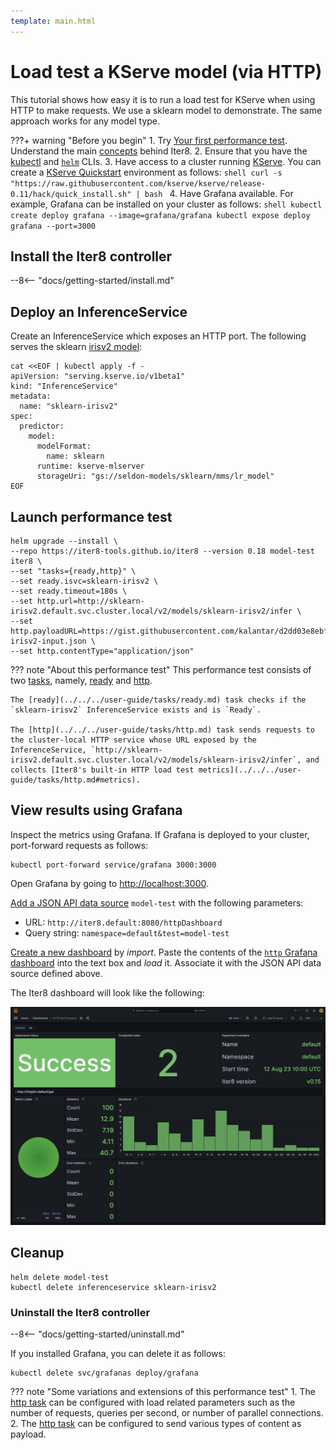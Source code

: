 ```yaml
---
template: main.html
---
```


# Load test a KServe model (via HTTP)

This tutorial shows how easy it is to run a load test for KServe when using HTTP to make requests. We use a sklearn model to demonstrate. The same approach works for any model type. 

???+ warning "Before you begin"
    1. Try [Your first performance test](../../../getting-started/first-performance.md). Understand the main [concepts](../../../getting-started/concepts.md) behind Iter8.
    2. Ensure that you have the [kubectl](https://kubernetes.io/docs/reference/kubectl/) and [`helm`](https://helm.sh/) CLIs.
    3. Have access to a cluster running [KServe](https://kserve.github.io/website). You can create a [KServe Quickstart](https://kserve.github.io/website/0.11/get_started/#before-you-begin) environment as follows:
    ```shell
    curl -s "https://raw.githubusercontent.com/kserve/kserve/release-0.11/hack/quick_install.sh" | bash
    ```
    4. Have Grafana available. For example, Grafana can be installed on your cluster as follows:
    ```shell
    kubectl create deploy grafana --image=grafana/grafana
    kubectl expose deploy grafana --port=3000
    ```

## Install the Iter8 controller

--8<-- "docs/getting-started/install.md"

## Deploy an InferenceService

Create an InferenceService which exposes an HTTP port. The following serves the sklearn [irisv2 model](https://kserve.github.io/website/0.10/modelserving/v1beta1/sklearn/v2/#deploy-with-inferenceservice):

```shell
cat <<EOF | kubectl apply -f -
apiVersion: "serving.kserve.io/v1beta1"
kind: "InferenceService"
metadata:
  name: "sklearn-irisv2"
spec:
  predictor:
    model:
      modelFormat:
        name: sklearn
      runtime: kserve-mlserver
      storageUri: "gs://seldon-models/sklearn/mms/lr_model"
EOF
```

## Launch performance test

```shell
helm upgrade --install \
--repo https://iter8-tools.github.io/iter8 --version 0.18 model-test iter8 \
--set "tasks={ready,http}" \
--set ready.isvc=sklearn-irisv2 \
--set ready.timeout=180s \
--set http.url=http://sklearn-irisv2.default.svc.cluster.local/v2/models/sklearn-irisv2/infer \
--set http.payloadURL=https://gist.githubusercontent.com/kalantar/d2dd03e8ebff2c57c3cfa992b44a54ad/raw/97a0480d0dfb1deef56af73a0dd31c80dc9b71f4/sklearn-irisv2-input.json \
--set http.contentType="application/json"
```

??? note "About this performance test"
    This performance test consists of two [tasks](../../../getting-started/concepts.md#design), namely, [ready](../../../user-guide/tasks/ready.md) and [http](../../../user-guide/tasks/http.md). 
    
    The [ready](../../../user-guide/tasks/ready.md) task checks if the `sklearn-irisv2` InferenceService exists and is `Ready`. 

    The [http](../../../user-guide/tasks/http.md) task sends requests to the cluster-local HTTP service whose URL exposed by the InferenceService, `http://sklearn-irisv2.default.svc.cluster.local/v2/models/sklearn-irisv2/infer`, and collects [Iter8's built-in HTTP load test metrics](../../../user-guide/tasks/http.md#metrics).

## View results using Grafana
Inspect the metrics using Grafana. If Grafana is deployed to your cluster, port-forward requests as follows:

```shell
kubectl port-forward service/grafana 3000:3000
```

Open Grafana by going to [http://localhost:3000](http://localhost:3000).

[Add a JSON API data source](http://localhost:3000/connections/datasources/marcusolsson-json-datasource) `model-test` with the following parameters:

* URL: `http://iter8.default:8080/httpDashboard` 
* Query string: `namespace=default&test=model-test`

[Create a new dashboard](http://localhost:3000/dashboards) by *import*. Paste the contents of the [`http` Grafana dashboard](https://raw.githubusercontent.com/iter8-tools/iter8/v0.18.3/grafana/http.json) into the text box and *load* it. Associate it with the JSON API data source defined above.

The Iter8 dashboard will look like the following:

![`http` Iter8 dashboard](../../../user-guide/tasks/images/httpdashboard.png)

## Cleanup

```shell
helm delete model-test
kubectl delete inferenceservice sklearn-irisv2
```

### Uninstall the Iter8 controller

--8<-- "docs/getting-started/uninstall.md"

If you installed Grafana, you can delete it as follows:

```shell
kubectl delete svc/grafanas deploy/grafana
```

??? note "Some variations and extensions of this performance test"
    1. The [http task](../../../user-guide/tasks/http.md) can be configured with load related parameters such as the number of requests, queries per second, or number of parallel connections.
    2. The [http task](../../../user-guide/tasks/http.md) can be configured to send various types of content as payload.
